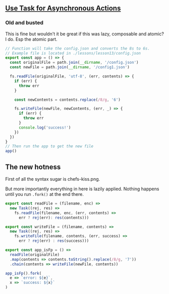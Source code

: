 ## [Use Task for Asynchronous Actions](https://egghead.io/lessons/javascript-using-task-for-asynchronous-actions)

### Old and busted

This is fine but wouldn't it be great if this was lazy, composable and atomic? I do. Esp the atomic part.
```js
// Function will take the config.json and converts the 8s to 6s.
// Example file is located in ./lessons/lesson13/config.json
export const app = () => {
  const originalFile = path.join(__dirname, '/config.json')
  const newFile = path.join(__dirname, '/config1.json')

  fs.readFile(originalFile, 'utf-8', (err, contents) => {
    if (err) {
      throw err
    }

    const newContents = contents.replace(/8/g, '6')

    fs.writeFile(newFile, newContents, (err, _) => {
      if (err) {
        throw err
      }
      console.log('success!')
    })
  })
}
// Then run the app to get the new file
app()
```

## The new hotness 
First of all the syntax sugar is chefs-kiss.png.

But more importantly everything in here is lazily applied. Nothing happens until you run `.fork()` at the end there.

```js
export const readFile = (filename, enc) => 
  new Task((rej, res) =>
    fs.readFile(filename, enc, (err, contents) =>
      err ? rej(err): res(contents)))

export const writeFile = (filename, contents) => 
  new Task((rej, res) =>
    fs.writeFile(filename, contents, (err, success) =>
      err ? rej(err) : res(success)))

export const app_isFp = () =>
  readFile(originalFile)
  .map(contents => contents.toString().replace(/8/g, '7'))
  .chain(contents => writeFile(newFile, contents))

app_isFp().fork(
  e => `error: ${e}`,
  x => `success: ${x}`
)
```
